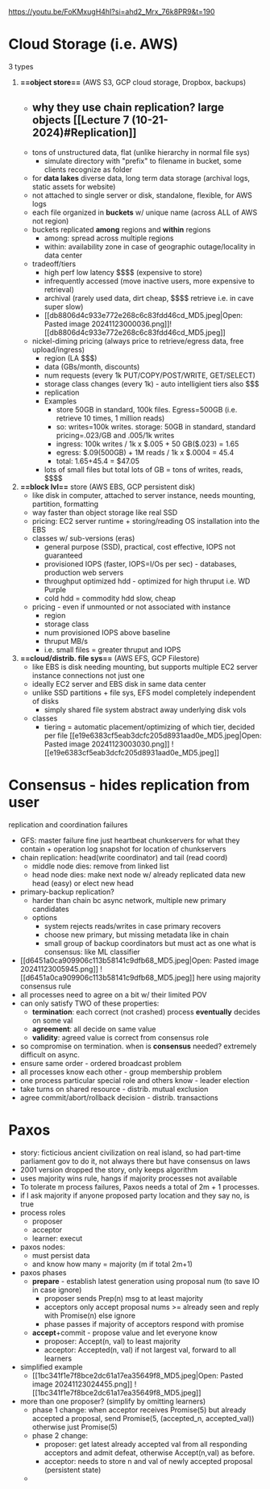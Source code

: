 https://youtu.be/FoKMxugH4hI?si=ahd2_Mrx_76k8PR9&t=190

# Cloud Storage (i.e. AWS)
3 types
1. **==object store==** (AWS S3, GCP cloud storage, Dropbox, backups)
	- why they use chain replication?  large objects [[Lecture 7 (10-21-2024)#Replication]]
		- 
	- tons of unstructured data, flat (unlike hierarchy in normal file sys)
		- simulate directory with "prefix" to filename in bucket, some clients recognize as folder
	- for **data lakes** diverse data, long term data storage (archival logs, static assets for website)
	- not attached to single server or disk, standalone, flexible, for AWS logs
	- each file organized in **buckets** w/ unique name (across ALL of AWS not region)
	- buckets replicated **among** regions and **within** regions
		- among: spread across multiple regions
		- within: availability zone in case of geographic outage/locality in data center 
	- tradeoff/tiers
		- high perf low latency \$\$\$\$ (expensive to store)
		- infrequently accessed (move inactive users, more expensive to retrieval)
		- archival (rarely used data, dirt cheap, \$\$\$\$ retrieve i.e. in cave super slow)
		- [[db8806d4c933e772e268c6c83fdd46cd_MD5.jpeg|Open: Pasted image 20241123000036.png]]![[db8806d4c933e772e268c6c83fdd46cd_MD5.jpeg]]
	- nickel-diming pricing (always price to retrieve/egress data, free upload/ingress)
		- region (LA \$\$\$)
		- data (GBs/month, discounts)
		- num requests (every 1k PUT/COPY/POST/WRITE,  GET/SELECT)
		- storage class changes (every 1k) - auto intelligient tiers also \$\$\$
		- replication
		- Examples
			- store 50GB in standard, 100k files. Egress=500GB (i.e. retrieve 10 times, 1 million reads)
			- so: writes=100k writes. storage: 50GB in standard, standard pricing=.023/GB and .005/1k writes
			- ingress: 100k writes / 1k x $.005 + 50 GB(\$.023) = 1.65
			- egress: $.09(500GB) + 1M reads / 1k x \$.0004 = 45.4
			- total: $1.65+$45.4 = $47.05
		- lots of small files but total lots of GB = tons of writes, reads, \$\$\$\$
3. **==block lvl==** store (AWS EBS, GCP persistent disk)
	- like disk in computer, attached to server instance, needs mounting, partition, formatting
	- way faster than object storage like real SSD
	- pricing: EC2 server runtime + storing/reading OS installation into the EBS
	- classes w/ sub-versions (eras)
		- general purpose (SSD), practical, cost effective, IOPS not guaranteed
		- provisioned IOPS (faster, IOPS=I/Os per sec) - databases, production web servers
		- throughput optimized hdd - optimized for high thruput i.e. WD Purple
		- cold hdd = commodity hdd slow, cheap
	- pricing - even if unmounted or not associated with instance
		- region
		- storage class
		- num provisioned IOPS above baseline
		- thruput MB/s
		- i.e. small files = greater thruput and IOPS
4. **==cloud/distrib. file sys==** (AWS EFS, GCP Filestore)
	- like EBS is disk needing mounting, but supports multiple EC2 server instance connections not just one
	- ideally EC2 server and EBS disk in same data center
	- unlike SSD partitions + file sys, EFS model completely independent of disks
		- simply shared file system abstract away underlying disk vols
	- classes
		- tiering = automatic placement/optimizing of which tier, decided per file
		[[e19e6383cf5eab3dcfc205d8931aad0e_MD5.jpeg|Open: Pasted image 20241123003030.png]]
![[e19e6383cf5eab3dcfc205d8931aad0e_MD5.jpeg]]
# Consensus - hides replication from user
replication and coordination failures
- GFS: master failure fine just heartbeat chunkservers for what they contain + operation log snapshot for location of chunkservers
- chain replication: head(write coordinator) and tail (read coord)
	- middle node dies: remove from linked list
	- head node dies: make next node w/ already replicated data new head (easy) or elect new head
- primary-backup replication?
	- harder than chain bc async network, multiple new primary candidates
	- options
		- system rejects reads/writes in case primary recovers
		- choose new primary, but missing metadata like in chain
		- small group of backup coordinators but must act as one
what is consensus: like ML classifier
- [[d6451a0ca909906c113b58141c9dfb68_MD5.jpeg|Open: Pasted image 20241123005945.png]]
![[d6451a0ca909906c113b58141c9dfb68_MD5.jpeg]] here using majority consensus rule
- all processes need to agree on a bit w/ their limited POV
- can only satisfy TWO of these properties:
	- **termination**: each correct (not crashed) process **eventually** decides on some val
	- **agreement**: all decide on same value
	- **validity**: agreed value is correct from consensus role
- so compromise on termination. 
when is **consensus** needed? extremely difficult on async. 
- ensure same order - ordered broadcast problem
- all processes know each other - group membership problem
- one process particular special role and others know - leader election
- take turns on shared resource - distrib. mutual exclusion
- agree commit/abort/rollback decision - distrib. transactions
# Paxos
- story: ficticious ancient civilization on real island, so had part-time parliament gov to do it, not always there but have consensus on laws
- 2001 version dropped the story, only keeps algorithm 
- uses majority wins rule, hangs if majority processes not available
- To tolerate m process failures, Paxos needs a total of 2m + 1 processes.
- if I ask majority if anyone proposed party location and they say no, is true
- process roles
	- proposer
	- acceptor
	- learner: execut
- paxos nodes: 
	- must persist data
	- and know how many = majority (m if total 2m+1)
- paxos phases
	- **prepare** - establish latest generation using proposal num (to save IO in case ignore)
		- proposer sends Prep(n) msg to at least majority
		- acceptors only accept proposal nums >= already seen and reply with Promise(n) else ignore
		- phase passes if majority of acceptors respond with promise
	- **accept**+commit - propose value and let everyone know
		- proposer: Accept(n, val) to least majority 
		- acceptor: Accepted(n, val) if not largest val, forward to all learners
- simplified example
	- [[1bc341f1e7f8bce2dc61a17ea35649f8_MD5.jpeg|Open: Pasted image 20241123024455.png]]
![[1bc341f1e7f8bce2dc61a17ea35649f8_MD5.jpeg]]
- more than one proposer? (simplify by omitting learners)
	- phase 1 change: when acceptor receives Promise(5) but already accepted a proposal, send Promise(5, (accepted_n, accepted_val)) otherwise just Promise(5)
	- phase 2 change: 
		- proposer: get latest already accepted val from all responding acceptors and admit defeat, otherwise Accept(n,val) as before. 
		- acceptor: needs to store n and val of newly accepted proposal (persistent state) 
	- 